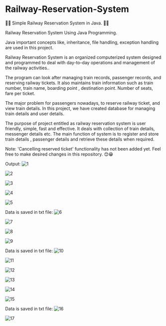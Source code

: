 # Railway-Reservation-System
🚆🚆 Simple Railway Reservation System in Java. 🚆🚆

Railway Reservation System Using Java
Programming.

Java important concepts like, inheritance, file handling, exception handling are used in this project.

Railway Reservation System is an organized computerized system 
designed and programmed to deal with day-to-day operations and 
management of the railway activities..

The program can look after managing train records, passenger records, 
and reserving railway tickets. It also maintains train information such as 
train number, train name, boarding point , destination point. Number of 
seats, fare per ticket.

The major problem for passengers nowadays, to reserve railway ticket, 
and view train details.
In this project, we have created database for managing train details and 
user details. 

The purpose of project entitled as railway reservation system is user 
friendly, simple, fast and effective. It deals with collection of train details, 
messenger details etc.
The main function of system is to register and store 
train details , passenger details and retrieve these details when required.

Note: 'Cancelling reserved ticket' functionality has not been added yet. Feel free to make desired changes in this repository. 😊😁

Output:
![1](https://user-images.githubusercontent.com/97299411/150681606-33776f16-1789-493f-88ef-f991ef6c0b73.png)

![2](https://user-images.githubusercontent.com/97299411/150681693-c338c7f5-6522-4e9c-bab9-70acd5ac9ed8.png)

![3](https://user-images.githubusercontent.com/97299411/150681694-c5cb39dc-0869-4447-a9f6-064f1139a2ce.png)

![4](https://user-images.githubusercontent.com/97299411/150681696-7bd02e8c-b1e9-41e7-a883-8d13aabbb6bc.png)

![5](https://user-images.githubusercontent.com/97299411/150681697-52eff4da-3514-4626-a2d8-29a278c7c402.png)

Data is saved in txt file:
![6](https://user-images.githubusercontent.com/97299411/150681698-2eb34734-fe83-418d-b076-ab9a220b7ba9.png)

![7](https://user-images.githubusercontent.com/97299411/150681699-87eff355-c2aa-4d25-ab93-a71e51cddeb5.png)

![8](https://user-images.githubusercontent.com/97299411/150681700-88f060b0-3cd9-448f-babc-1e200a537850.png)

![9](https://user-images.githubusercontent.com/97299411/150681702-a90b687e-7d67-40b7-a6b1-56eeef839e30.png)

Data is saved in txt file:
![10](https://user-images.githubusercontent.com/97299411/150681705-b64f080e-6309-4ba5-a82d-7dc20307af19.png)

![11](https://user-images.githubusercontent.com/97299411/150681706-f2184376-bd33-44ea-9f15-27df9eba199f.png)

![12](https://user-images.githubusercontent.com/97299411/150681708-c7b0e570-7dc5-4381-a679-226061557104.png)

![13](https://user-images.githubusercontent.com/97299411/150681709-b5a28556-6145-400d-a8b8-0f56c7be1f66.png)

![14](https://user-images.githubusercontent.com/97299411/150681710-13f4e6db-7ad9-4205-9ae2-c7f918d874e1.png)

![15](https://user-images.githubusercontent.com/97299411/150681711-47dd7ab9-622a-443d-94ce-090df18c2071.png)

Data is saved in txt file:
![16](https://user-images.githubusercontent.com/97299411/150681712-15c951e8-5990-4027-a321-b6df5b758c27.png)

![17](https://user-images.githubusercontent.com/97299411/150681713-03944ac1-890c-4b59-a14a-42c96b6ce167.png)

